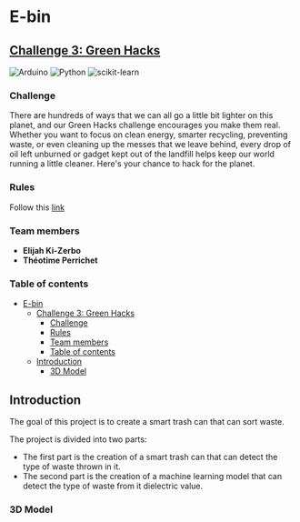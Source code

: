 # E-bin

## [Challenge 3: Green Hacks](https://hackaday.io/contest/190152-supplyframe-designlab-2023-hackaday-prize/log/216917-challenge-3-green-hacks)

![Arduino](https://img.shields.io/badge/-Arduino-00979D?style=for-the-badge&logo=Arduino&logoColor=white) ![Python](https://img.shields.io/badge/python-3670A0?style=for-the-badge&logo=python&logoColor=ffdd54) ![scikit-learn](https://img.shields.io/badge/scikit--learn-%23F7931E.svg?style=for-the-badge&logo=scikit-learn&logoColor=white) 

### Challenge

There are hundreds of ways that we can all go a little bit lighter on this planet, and our Green Hacks challenge encourages you make them real.  Whether you want to focus on clean energy, smarter recycling, preventing waste, or even cleaning up the messes that we leave behind, every drop of oil left unburned or gadget kept out of the landfill helps keep our world running a little cleaner.  Here's your chance to hack for the planet.

### Rules

Follow this [link](https://cdn.hackaday.io/files/1901528135463168/Hackaday%20Prize%202023%20Official%20Rules.pdf)

### Team members

- **Elijah Ki-Zerbo**
- **Théotime Perrichet**

### Table of contents

- [E-bin](#e-bin)
  - [Challenge 3: Green Hacks](#challenge-3-green-hacks)
    - [Challenge](#challenge)
    - [Rules](#rules)
    - [Team members](#team-members)
    - [Table of contents](#table-of-contents)
  - [Introduction](#introduction)
    - [3D Model](#3d-model)

## Introduction

The goal of this project is to create a smart trash can that can sort waste.

The project is divided into two parts:
- The first part is the creation of a smart trash can that can detect the type of waste thrown in it.
- The second part is the creation of a machine learning model that can detect the type of waste from it dielectric value.

### 3D Model